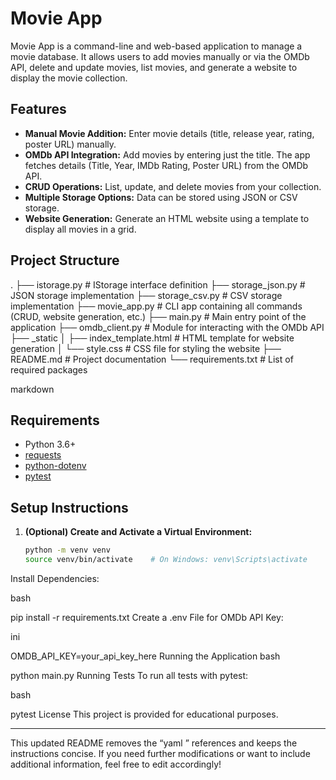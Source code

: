 # Movie App

Movie App is a command-line and web-based application to manage a movie database. It allows users to add movies manually or via the OMDb API, delete and update movies, list movies, and generate a website to display the movie collection.

## Features

- **Manual Movie Addition:** Enter movie details (title, release year, rating, poster URL) manually.
- **OMDb API Integration:** Add movies by entering just the title. The app fetches details (Title, Year, IMDb Rating, Poster URL) from the OMDb API.
- **CRUD Operations:** List, update, and delete movies from your collection.
- **Multiple Storage Options:** Data can be stored using JSON or CSV storage.
- **Website Generation:** Generate an HTML website using a template to display all movies in a grid.

## Project Structure

. ├── istorage.py # IStorage interface definition ├── storage_json.py # JSON storage implementation ├── storage_csv.py # CSV storage implementation ├── movie_app.py # CLI app containing all commands (CRUD, website generation, etc.) ├── main.py # Main entry point of the application ├── omdb_client.py # Module for interacting with the OMDb API ├── _static │ ├── index_template.html # HTML template for website generation │ └── style.css # CSS file for styling the website ├── README.md # Project documentation └── requirements.txt # List of required packages

markdown


## Requirements

- Python 3.6+
- [requests](https://pypi.org/project/requests/)
- [python-dotenv](https://pypi.org/project/python-dotenv/)
- [pytest](https://pypi.org/project/pytest/)

## Setup Instructions

1. **(Optional) Create and Activate a Virtual Environment:**

   ```bash
   python -m venv venv
   source venv/bin/activate    # On Windows: venv\Scripts\activate
Install Dependencies:

bash

pip install -r requirements.txt
Create a .env File for OMDb API Key:

ini

OMDB_API_KEY=your_api_key_here
Running the Application
bash

python main.py
Running Tests
To run all tests with pytest:

bash

pytest
License
This project is provided for educational purposes.



---

This updated README removes the “yaml ” references and keeps the instructions concise. If you need further modifications or want to include additional information, feel free to edit accordingly!





